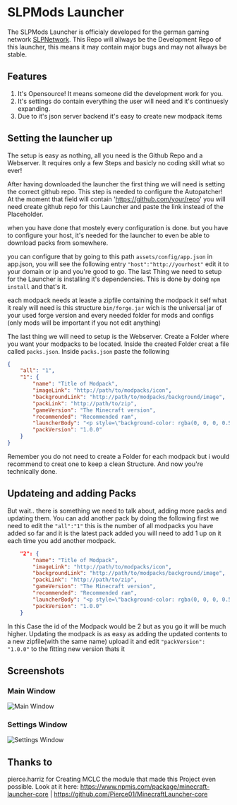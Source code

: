 # SLPMods Launcher
The SLPMods Launcher is officialy developed for the german gaming network [SLPNetwork](https://slpnetwork.tk).
This Repo will allways be the Development Repo of this launcher, this means it may contain major bugs and may not allways be stable.

## Features
1. It's Opensource! It means someone did the development work for you.
2. It's settings do contain everything the user will need and it's continuesly expanding.
3. Due to it's json server backend it's easy to create new modpack items

## Setting the launcher up
The setup is easy as nothing, all you need is the Github Repo and a Webserver. It requires only a few Steps and basicly no coding skill what so ever!

After having downloaded the launcher the first thing we will need is setting the correct github repo. This step is needed to configure the Autopatcher!
At the moment that field will contain 'https://github.com/your/repo' you will need create github repo for this Launcher and paste the link instead of the Placeholder.

when you have done that mostely every configuration is done. but you have to configure your host, it's needed for the launcher to even be able to download packs from somewhere.

you can configure that by going to this path `assets/config/app.json` in app.json, you will see the following entry `"host":"http://yourhost"` edit it to your domain or ip and you're good to go.
The last Thing we need to setup for the Launcher is installing it's dependencies. This is done by doing `npm install` and that's it.

each modpack needs at leaste a zipfile containing the modpack it self
what it realy will need is this structure `bin/forge.jar` wich is the universal jar of your used forge version
and every needed folder for mods and configs (only mods will be important if you  not edit anything)

The last thing we will need to setup is the Webserver. Create a Folder where you want your modpacks to be located.
Inside the created Folder creat a file called `packs.json`.
Inside `packs.json` paste the following
```json
{
	"all": "1",
	"1": {
		"name": "Title of Modpack",
		"imageLink": "http://path/to/modpacks/icon",
		"backgroundLink": "http://path/to/modpacks/background/image",
		"packLink": "http://path/to/zip",
		"gameVersion": "The Minecraft version",
		"recommended": "Recommended ram",
		"launcherBody": "<p style=\"background-color: rgba(0, 0, 0, 0.5); padding: 10px 10px 10px 10px; border-radius: 5px;\">Description.</p><h3>Mod Liste:</h3><ul><li>Past mod here</li></ul>",
		"packVersion": "1.0.0"
	}
}
```
Remember you do not need to create a Folder for each modpack but i would recommend to creat one to keep a clean Structure.
And now you're technically done.

## Updateing and adding Packs
But wait.. there is something we need to talk about, adding more packs and updating them. You can add another pack by doing the following
first we need to edit the `"all":"1"` this is the number of all modpacks you have added so far and it is the latest pack added you will need to add 1 up on it each time you add another modpack.
```json
	"2": {
		"name": "Title of Modpack",
		"imageLink": "http://path/to/modpacks/icon",
		"backgroundLink": "http://path/to/modpacks/background/image",
		"packLink": "http://path/to/zip",
		"gameVersion": "The Minecraft version",
		"recommended": "Recommended ram",
		"launcherBody": "<p style=\"background-color: rgba(0, 0, 0, 0.5); padding: 10px 10px 10px 10px; border-radius: 5px;\">Description.</p><h3>Mod Liste:</h3><ul><li>Past mod here</li></ul>",
		"packVersion": "1.0.0"
	}
```
In this Case the id of the Modpack would be 2 but as you go it will be much higher. 
Updating the modpack is as easy as adding the updated contents to a new zipfile(with the same name) upload it and edit `"packVersion": "1.0.0"` to the fitting new version thats it

## Screenshots
### Main Window
![Main Window](https://slpnetwork.tk/upload/main.png)
### Settings Window
![Settings Window](https://slpnetwork.tk/upload/settings.png)

## Thanks to
pierce.harriz for Creating  MCLC the module that made this Project even possible.
Look at it here: https://www.npmjs.com/package/minecraft-launcher-core | https://github.com/Pierce01/MinecraftLauncher-core
